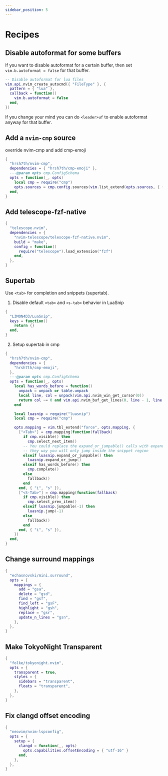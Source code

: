 ```yaml
---
sidebar_position: 5
---
```


# Recipes

## Disable autoformat for some buffers

If you want to disable autoformat for a certain buffer, then
set `vim.b.autoformat = false` for that buffer.

```lua title=lua/config/autocmds.lua
-- Disable autoformat for lua files
vim.api.nvim_create_autocmd({ "FileType" }, {
  pattern = { "lua" },
  callback = function()
    vim.b.autoformat = false
  end,
})
```

If you change your mind you can do `<leader>uf` to enable autoformat
anyway for that buffer.

<!-- recipes:start -->

## Add a `nvim-cmp` source

override nvim-cmp and add cmp-emoji

```lua
{
  "hrsh7th/nvim-cmp",
  dependencies = { "hrsh7th/cmp-emoji" },
  ---@param opts cmp.ConfigSchema
  opts = function(_, opts)
    local cmp = require("cmp")
    opts.sources = cmp.config.sources(vim.list_extend(opts.sources, { { name = "emoji" } }))
  end,
}
```

## Add telescope-fzf-native

```lua
{
  "telescope.nvim",
  dependencies = {
    "nvim-telescope/telescope-fzf-native.nvim",
    build = "make",
    config = function()
      require("telescope").load_extension("fzf")
    end,
  },
}
```

## Supertab

Use `<tab>` for completion and snippets (supertab).

1. Disable default `<tab>` and `<s-tab>` behavior in LuaSnip

```lua
{
  "L3MON4D3/LuaSnip",
  keys = function()
    return {}
  end,
}
```

2. Setup supertab in cmp

```lua
{
  "hrsh7th/nvim-cmp",
  dependencies = {
    "hrsh7th/cmp-emoji",
  },
  ---@param opts cmp.ConfigSchema
  opts = function(_, opts)
    local has_words_before = function()
      unpack = unpack or table.unpack
      local line, col = unpack(vim.api.nvim_win_get_cursor(0))
      return col ~= 0 and vim.api.nvim_buf_get_lines(0, line - 1, line, true)[1]:sub(col, col):match("%s") == nil
    end

    local luasnip = require("luasnip")
    local cmp = require("cmp")

    opts.mapping = vim.tbl_extend("force", opts.mapping, {
      ["<Tab>"] = cmp.mapping(function(fallback)
        if cmp.visible() then
          cmp.select_next_item()
        -- You could replace the expand_or_jumpable() calls with expand_or_locally_jumpable()
        -- they way you will only jump inside the snippet region
        elseif luasnip.expand_or_jumpable() then
          luasnip.expand_or_jump()
        elseif has_words_before() then
          cmp.complete()
        else
          fallback()
        end
      end, { "i", "s" }),
      ["<S-Tab>"] = cmp.mapping(function(fallback)
        if cmp.visible() then
          cmp.select_prev_item()
        elseif luasnip.jumpable(-1) then
          luasnip.jump(-1)
        else
          fallback()
        end
      end, { "i", "s" }),
    })
  end,
}
```

## Change surround mappings

```lua
{
  "echasnovski/mini.surround",
  opts = {
    mappings = {
      add = "gsa",
      delete = "gsd",
      find = "gsf",
      find_left = "gsF",
      highlight = "gsh",
      replace = "gsr",
      update_n_lines = "gsn",
    },
  },
}
```

## Make TokyoNight Transparent

```lua
{
  "folke/tokyonight.nvim",
  opts = {
    transparent = true,
    styles = {
      sidebars = "transparent",
      floats = "transparent",
    },
  },
}
```

## Fix clangd offset encoding

```lua
{
  "neovim/nvim-lspconfig",
  opts = {
    setup = {
      clangd = function(_, opts)
        opts.capabilities.offsetEncoding = { "utf-16" }
      end,
    },
  },
}
```

<!-- recipes:end -->
